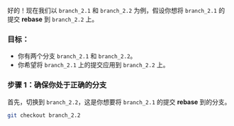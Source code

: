 好的！现在我们以 `branch_2.1` 和 `branch_2.2` 为例，假设你想将 `branch_2.1` 的提交 **rebase** 到 `branch_2.2` 上。

### **目标：**

* 你有两个分支 `branch_2.1` 和 `branch_2.2`。
* 你希望将 `branch_2.1` 上的提交应用到 `branch_2.2` 上。

### **步骤 1：确保你处于正确的分支**

首先，切换到 `branch_2.2`，这是你想要将 `branch_2.1` 的提交 **rebase** 到的分支。

```bash
git checkout branch_2.2
```

